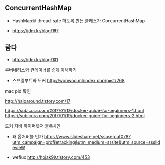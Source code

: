 ## ConcurrentHashMap
- HashMap을 thread-safe 하도록 만든 클래스가 ConcurrentHashMap

- https://jdm.kr/blog/197

## 람다
- https://jdm.kr/blog/181

쿠버네티스와 컨테이너를 쉽게 이해하기

- 스프링부트와 도커
http://wonwoo.ml/index.php/post/268

mac pid 확인

http://haloaround.tistory.com/17

https://subicura.com/2017/01/19/docker-guide-for-beginners-1.html
https://subicura.com/2017/01/19/docker-guide-for-beginners-2.html

도커 자바 하이퍼렛저 블록체인

- 왜 옵저버블 인가
https://www.slideshare.net/ssusercaf078?utm_campaign=profiletracking&utm_medium=sssite&utm_source=ssslidevieW

- weflux
http://hojak99.tistory.com/453


